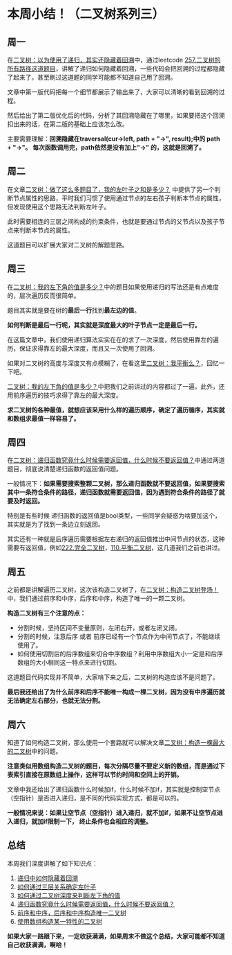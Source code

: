 
# 本周小结！（二叉树系列三）


## 周一

在[二叉树：以为使用了递归，其实还隐藏着回溯](https://mp.weixin.qq.com/s/ivLkHzWdhjQQD1rQWe6zWA)中，通过leetcode [257.二叉树的所有路径这道题目](https://mp.weixin.qq.com/s/Osw4LQD2xVUnCJ-9jrYxJA)，讲解了递归如何隐藏着回溯，一些代码会把回溯的过程都隐藏了起来了，甚至刷过这道题的同学可能都不知道自己用了回溯。

文章中第一版代码把每一个细节都展示了输出来了，大家可以清晰的看到回溯的过程。

然后给出了第二版优化后的代码，分析了其回溯隐藏在了哪里，如果要把这个回溯扣出来的话，在第二版的基础上应该怎么改。

主要需要理解：**回溯隐藏在traversal(cur->left, path + "->", result);中的 path + "->"。 每次函数调用完，path依然是没有加上"->" 的，这就是回溯了。**


## 周二

在文章[二叉树：做了这么多题目了，我的左叶子之和是多少？](https://mp.weixin.qq.com/s/gBAgmmFielojU5Wx3wqFTA) 中提供了另一个判断节点属性的思路，平时我们习惯了使用通过节点的左右孩子判断本节点的属性，但发现使用这个思路无法判断左叶子。

此时需要相连的三层之间构成的约束条件，也就是要通过节点的父节点以及孩子节点来判断本节点的属性。

这道题目可以扩展大家对二叉树的解题思路。


## 周三

在[二叉树：我的左下角的值是多少？](https://mp.weixin.qq.com/s/MH2gbLvzQ91jHPKqiub0Nw)中的题目如果使用递归的写法还是有点难度的，层次遍历反而很简单。

题目其实就是要在树的**最后一行**找到**最左边的值**。

**如何判断是最后一行呢，其实就是深度最大的叶子节点一定是最后一行。**

在这篇文章中，我们使用递归算法实实在在的求了一次深度，然后使用靠左的遍历，保证求得靠左的最大深度，而且又一次使用了回溯。

如果对二叉树的高度与深度又有点模糊了，在看这里[二叉树：我平衡么？](https://mp.weixin.qq.com/s/isUS-0HDYknmC0Rr4R8mww)，回忆一下吧。

[二叉树：我的左下角的值是多少？](https://mp.weixin.qq.com/s/MH2gbLvzQ91jHPKqiub0Nw)中把我们之前讲过的内容都过了一遍，此外，还用前序遍历的技巧求得了靠左的最大深度。

**求二叉树的各种最值，就想应该采用什么样的遍历顺序，确定了遍历循序，其实就和数组求最值一样容易了。**


## 周四

在[二叉树：递归函数究竟什么时候需要返回值，什么时候不要返回值？](https://mp.weixin.qq.com/s/6TWAVjxQ34kVqROWgcRFOg)中通过两道题目，彻底说清楚递归函数的返回值问题。

一般情况下：**如果需要搜索整颗二叉树，那么递归函数就不要返回值，如果要搜索其中一条符合条件的路径，递归函数就需要返回值，因为遇到符合条件的路径了就要及时返回。**

特别是有些时候 递归函数的返回值是bool类型，一些同学会疑惑为啥要加这个，其实就是为了找到一条边立刻返回。

其实还有一种就是后序遍历需要根据左右递归的返回值推出中间节点的状态，这种需要有返回值，例如[222.完全二叉树](https://mp.weixin.qq.com/s/2_eAjzw-D0va9y4RJgSmXw)，[110.平衡二叉树](https://mp.weixin.qq.com/s/isUS-0HDYknmC0Rr4R8mww)，这几道我们之前也讲过。

## 周五

之前都是讲解遍历二叉树，这次该构造二叉树了，在[二叉树：构造二叉树登场！](https://mp.weixin.qq.com/s/7r66ap2s-shvVvlZxo59xg)中，我们通过前序和中序，后序和中序，构造了唯一的一颗二叉树。

**构造二叉树有三个注意的点：**

* 分割时候，坚持区间不变量原则，左闭右开，或者左闭又闭。
* 分割的时候，注意后序 或者 前序已经有一个节点作为中间节点了，不能继续使用了。
* 如何使用切割后的后序数组来切合中序数组？利用中序数组大小一定是和后序数组的大小相同这一特点来进行切割。

这道题目代码实现并不简单，大家啃下来之后，二叉树的构造应该不是问题了。

**最后我还给出了为什么前序和后序不能唯一构成一棵二叉树，因为没有中序遍历就无法确定左右部分，也就无法分割。**

## 周六

知道了如何构造二叉树，那么使用一个套路就可以解决文章[二叉树：构造一棵最大的二叉树](https://mp.weixin.qq.com/s/1iWJV6Aov23A7xCF4nV88w)中的问题。

**注意类似用数组构造二叉树的题目，每次分隔尽量不要定义新的数组，而是通过下表索引直接在原数组上操作，这样可以节约时间和空间上的开销。**

文章中我还给出了递归函数什么时候加if，什么时候不加if，其实就是控制空节点（空指针）是否进入递归，是不同的代码实现方式，都是可以的。

**一般情况来说：如果让空节点（空指针）进入递归，就不加if，如果不让空节点进入递归，就加if限制一下， 终止条件也会相应的调整。**

## 总结

本周我们深度讲解了如下知识点：

1. [递归中如何隐藏着回溯](https://mp.weixin.qq.com/s/ivLkHzWdhjQQD1rQWe6zWA)
2. [如何通过三层关系确定左叶子](https://mp.weixin.qq.com/s/gBAgmmFielojU5Wx3wqFTA)
3. [如何通过二叉树深度来判断左下角的值](https://mp.weixin.qq.com/s/MH2gbLvzQ91jHPKqiub0Nw)
4. [递归函数究竟什么时候需要返回值，什么时候不要返回值？](https://mp.weixin.qq.com/s/6TWAVjxQ34kVqROWgcRFOg)
5. [前序和中序，后序和中序构造唯一二叉树](https://mp.weixin.qq.com/s/7r66ap2s-shvVvlZxo59xg)
6. [使用数组构造某一特性的二叉树](https://mp.weixin.qq.com/s/1iWJV6Aov23A7xCF4nV88w)

**如果大家一路跟下来，一定收获满满，如果周末不做这个总结，大家可能都不知道自己收获满满，啊哈！**


